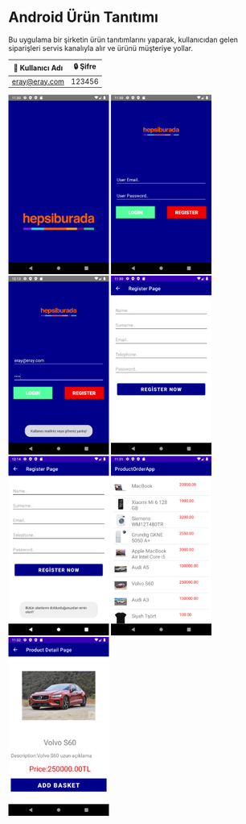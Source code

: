 # Android Ürün Tanıtımı
 Bu uygulama bir şirketin ürün tanıtımlarını yaparak, kullanıcıdan gelen siparişleri servis kanalıyla alır ve ürünü müşteriye yollar.
 
 |🧑 Kullanıcı Adı  | 🔒 Şifre |
| ------------- | ------------- |
| eray@eray.com | 123456  |


<p>
  
<a href="https://github.com/Eraycn16/Android-Urun-Tanitimi/blob/main/app_images/1.png" target="_blank">
<img src="https://github.com/Eraycn16/Android-Urun-Tanitimi/blob/main/app_images/1.png" width="200" style="max-width:100%;"></a>

<a href="https://github.com/Eraycn16/Android-Urun-Tanitimi/blob/main/app_images/2.png" target="_blank">
<img src="https://github.com/Eraycn16/Android-Urun-Tanitimi/blob/main/app_images/2.png" width="200" style="max-width:100%;"></a>
 
<a href="https://github.com/Eraycn16/Android-Urun-Tanitimi/blob/main/app_images/6.png" target="_blank">
<img src="https://github.com/Eraycn16/Android-Urun-Tanitimi/blob/main/app_images/6.png" width="200" style="max-width:100%;"></a>
  
<a href="https://github.com/Eraycn16/Android-Urun-Tanitimi/blob/main/app_images/3.png" target="_blank">
<img src="https://github.com/Eraycn16/Android-Urun-Tanitimi/blob/main/app_images/3.png" width="200" style="max-width:100%;"></a>
 
<a href="https://github.com/Eraycn16/Android-Urun-Tanitimi/blob/main/app_images/7.png" target="_blank">
<img src="https://github.com/Eraycn16/Android-Urun-Tanitimi/blob/main/app_images/7.png" width="200" style="max-width:100%;"></a>
  
<a href="https://github.com/Eraycn16/Android-Urun-Tanitimi/blob/main/app_images/4.png" target="_blank">
<img src="https://github.com/Eraycn16/Android-Urun-Tanitimi/blob/main/app_images/4.png" width="200" style="max-width:100%;"></a>
    
<a href="https://github.com/Eraycn16/Android-Urun-Tanitimi/blob/main/app_images/5.png" target="_blank">
<img src="https://github.com/Eraycn16/Android-Urun-Tanitimi/blob/main/app_images/5.png" width="200" style="max-width:100%;"></a>
  
</p>
